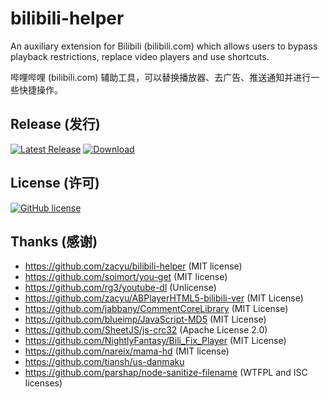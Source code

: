 # bilibili-helper

An auxiliary extension for Bilibili (bilibili.com) which allows users to bypass playback restrictions, replace video players and use shortcuts.

哔哩哔哩 (bilibili.com) 辅助工具，可以替换播放器、去广告、推送通知并进行一些快捷操作。

## Release (发行)
[![Latest Release](https://img.shields.io/github/release/myfreeer/bilibili-helper.svg)](https://github.com/myfreeer/bilibili-helper/releases/latest)
[![Download](https://img.shields.io/github/downloads/myfreeer/bilibili-helper/total.svg)](https://github.com/myfreeer/bilibili-helper/releases)

## License (许可)
[![GitHub license](https://img.shields.io/github/license/myfreeer/bilibili-helper.svg)](LICENSE) 

## Thanks (感谢)
- https://github.com/zacyu/bilibili-helper (MIT license)
- https://github.com/soimort/you-get (MIT license)
- https://github.com/rg3/youtube-dl (Unlicense)
- https://github.com/zacyu/ABPlayerHTML5-bilibili-ver (MIT License)
- https://github.com/jabbany/CommentCoreLibrary (MIT License)
- https://github.com/blueimp/JavaScript-MD5 (MIT License)
- https://github.com/SheetJS/js-crc32 (Apache License 2.0)
- https://github.com/NightlyFantasy/Bili_Fix_Player (MIT License)
- https://github.com/nareix/mama-hd (MIT license)
- https://github.com/tiansh/us-danmaku
- https://github.com/parshap/node-sanitize-filename (WTFPL and ISC licenses)
